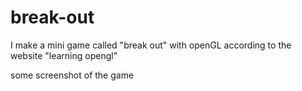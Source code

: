 # break-out
I make a mini game called "break out" with openGL according to the website "learning opengl"

some screenshot of the game

